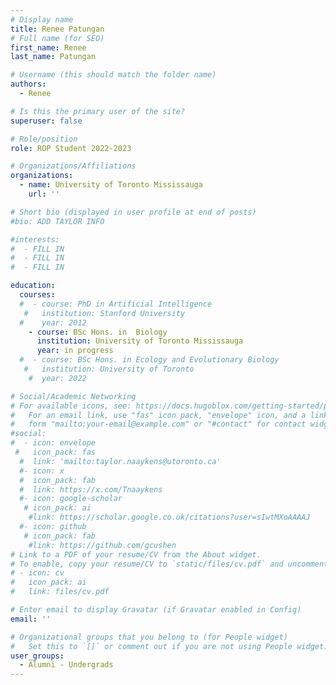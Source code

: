 ```yaml
---
# Display name
title: Renee Patungan
# Full name (for SEO)
first_name: Renee
last_name: Patungan

# Username (this should match the folder name)
authors:
  - Renee

# Is this the primary user of the site?
superuser: false

# Role/position
role: ROP Student 2022-2023

# Organizations/Affiliations
organizations:
  - name: University of Toronto Mississauga
    url: ''

# Short bio (displayed in user profile at end of posts)
#bio: ADD TAYLOR INFO

#interests:
#  - FILL IN
#  - FILL IN
#  - FILL IN

education:
  courses:
  #  - course: PhD in Artificial Intelligence
   #   institution: Stanford University
  #    year: 2012
    - course: BSc Hons. in  Biology
      institution: University of Toronto Mississauga
      year: in progress
  #  - course: BSc Hons. in Ecology and Evolutionary Biology
   #   institution: University of Toronto
    #  year: 2022

# Social/Academic Networking
# For available icons, see: https://docs.hugoblox.com/getting-started/page-builder/#icons
#   For an email link, use "fas" icon pack, "envelope" icon, and a link in the
#   form "mailto:your-email@example.com" or "#contact" for contact widget.
#social:
#  - icon: envelope
 #   icon_pack: fas
  #  link: 'mailto:taylor.naaykens@utoronto.ca'
  #- icon: x
  #  icon_pack: fab
  #  link: https://x.com/Tnaaykens
  #- icon: google-scholar
   # icon_pack: ai
    #link: https://scholar.google.co.uk/citations?user=sIwtMXoAAAAJ
  #- icon: github
   # icon_pack: fab
    #link: https://github.com/gcushen
# Link to a PDF of your resume/CV from the About widget.
# To enable, copy your resume/CV to `static/files/cv.pdf` and uncomment the lines below.
# - icon: cv
#   icon_pack: ai
#   link: files/cv.pdf

# Enter email to display Gravatar (if Gravatar enabled in Config)
email: ''

# Organizational groups that you belong to (for People widget)
#   Set this to `[]` or comment out if you are not using People widget.
user_groups:
  - Alumni - Undergrads
---
```


